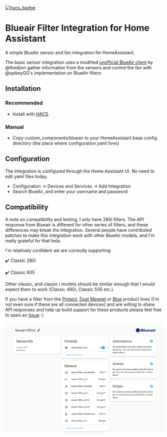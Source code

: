 [![hacs_badge](https://img.shields.io/badge/HACS-Default-orange.svg?style=for-the-badge)](https://hacs.xyz)
# Blueair Filter Integration for Home Assistant
A simple BlueAir sensor and fan integration for HomeAssistant.

The basic sensor integration uses a modified [unofficial BlueAir client](https://github.com/thedjinn/blueair-py) by @thedjinn gather information from the sensors and control the fan with @spikeyGG's implementation on BlueAir filters 

## Installation
### Recommended
- Install with [HACS](https://hacs.xyz/).
### Manual
- Copy custom_components/blueair to your HomeAssistant base config directory (the place where configuration.yaml lives)


## Configuration
The integration is configured through the Home Assistant UI. No need to edit yaml files today.

- Configuration -> Devices and Services -> Add Integration
- Search BlueAir, and enter your username and password
  
## Compatibility 
A note on compatibility and testing, I only have 280i filters. The API response from Blueair is different for other series of filters, and these differences may break the integration. Several people have contributed patches to make this integration work with other BlueAir models, and I'm really grateful for that help.

I'm relatively confident we are correctly supporting

:heavy_check_mark: Classic 280i

:heavy_check_mark: Classic 605

Other classic, and classic i models should be similar enough that I would expect them to work (Classic 480i, Classic 505 etc.).

If you have a filter from the [Protect](https://www.blueair.com/us/protect-family.html), [Dust Magnet](https://www.blueair.com/us/dustmagnet-family.html) or [Blue](https://www.blueair.com/us/blue-family.html) product lines (I'm not even sure if these are all connected devices) and are willing to share API responses and help up build support for these products please feel free to open an [Issue](https://github.com/aijayadams/hass-blueair/issues) :)


![HASS BlueAir Device](https://raw.githubusercontent.com/aijayadams/hass-blueair/main/device.png)